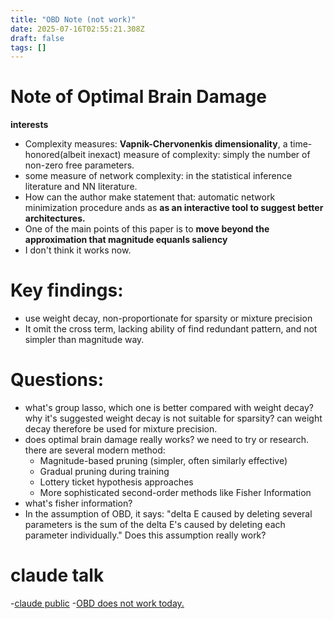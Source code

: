 ```yaml
---
title: "OBD Note (not work)"
date: 2025-07-16T02:55:21.308Z
draft: false
tags: []
---
```


# Note of Optimal Brain Damage
**interests**
- Complexity measures: **Vapnik-Chervonenkis dimensionality**, a time-honored(albeit inexact) measure of complexity: simply the number of non-zero free parameters.
- some measure of network complexity: in the statistical inference literature and NN literature.
- How can the author make statement that: automatic network minimization procedure ands as **as an interactive tool to suggest better architectures.**
- One of the main points of this paper is to **move beyond the approximation that magnitude equanls saliency**
- I don't think it works now.

# Key findings:
- use weight decay, non-proportionate for sparsity or mixture precision
- It omit the cross term, lacking ability of find redundant pattern, and not simpler than magnitude way.

# Questions:
- what's group lasso, which one is better compared with weight decay? why it's suggested weight decay is not suitable for sparsity? can weight decay therefore be used for mixture precision.
- does optimal brain damage really works? we need to try or research. there are several modern method:
	- Magnitude-based pruning (simpler, often similarly effective)
	- Gradual pruning during training
	- Lottery ticket hypothesis approaches
	- More sophisticated second-order methods like Fisher Information
- what's fisher information?
- In the assumption of OBD, it says: "delta E caused by deleting several parameters is the sum of the delta E's caused by deleting each parameter individually." Does this assumption really work?

# claude talk
-[claude public](https://claude.ai/public/artifacts/6bc3dc4c-53b7-4548-a9cb-12d1533f3baf)
-[OBD does not work today.](https://claude.ai/public/artifacts/6535b7e0-a73b-49ea-a8e0-4010974251d4)